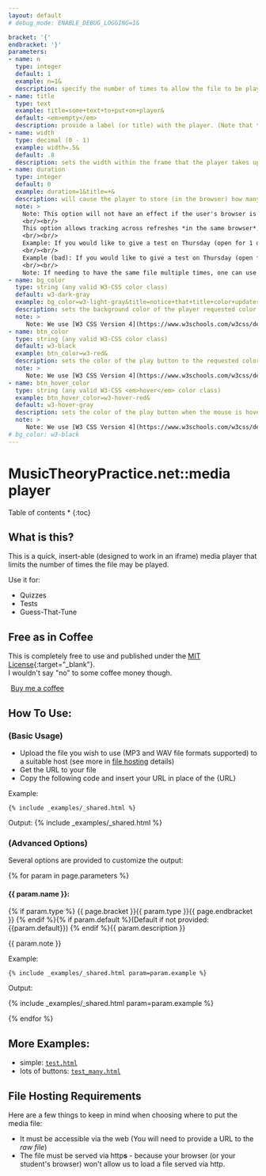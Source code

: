 ```yaml
---
layout: default
# debug_mode: ENABLE_DEBUG_LOGGING=1&

bracket: '{'
endbracket: '}'
parameters:
- name: n
  type: integer
  default: 1
  example: n=1&
  description: specify the number of times to allow the file to be played (visualized by that many play buttons)
- name: title
  type: text
  example: title=some+text+to+put+on+player&
  default: <em>empty</em>
  description: provide a label (or title) with the player. (Note that this must be [URL Encoded](https://www.w3schools.com/tags/ref_urlencode.ASP) to work properly)
- name: width
  type: decimal (0 - 1)
  example: width=.5&
  default: .8
  description: sets the width within the frame that the player takes up
- name: duration
  type: integer
  default: 0
  example: duration=1&title=+&
  description: will cause the player to store (in the browser) how many times the file has been played (up to {duration} days).
  note: >
    Note: This option will not have an effect if the user's browser is set to not allow cookies from our site.
    <br/><br/>
    This option allows tracking across refreshes *in the same browser*, but requires that each occurrence either have a unique URL and `title` pairing, or, (if re-using) that the expected access times fall at least `duration` days apart.
    <br/><br/>
    Example: If you would like to give a test on Thursday (open for 1 day), and re-use a file from that test in another test next Thursday, then a `duration` of 1 will work fine because the file will be completely reloaded when re-accessed next Thursday.
    <br/><br/>
    Example (bad): If you would like to give a test on Thursday (open for 3 day), and re-use a file from that test in another test on Tuesday then a `duration` of 4 will NOT work because students who accessed the first test on Sunday will be blocked from re-accessing the file on Tuesday. (in this example, we suggest uploading different copies of the file with different URLs)
    <br/><br/>
    Note: If needing to have the same file multiple times, one can use a plus sign (+ - a URL escaped space) appended to the title to cause the player to track it with a different key but still display the same
- name: bg_color
  type: string (any valid W3-CSS color class)
  default: w3-dark-gray
  example: bg_color=w3-light-gray&title=notice+that+title+color+updates,+too&
  description: sets the background color of the player requested color
  note: >
     Note: We use [W3 CSS Version 4](https://www.w3schools.com/w3css/default.asp){:target="_blank"}, any valid color class in that library is valid: [colors list](https://www.w3schools.com/w3css/w3css_colors.asp){:target="_blank"}
- name: btn_color
  type: string (any valid W3-CSS color class)
  default: w3-black
  example: btn_color=w3-red&
  description: sets the color of the play button to the requested color
  note: >
     Note: We use [W3 CSS Version 4](https://www.w3schools.com/w3css/default.asp){:target="_blank"}, any valid color class in that library is valid: [colors list](https://www.w3schools.com/w3css/w3css_colors.asp){:target="_blank"}
- name: btn_hover_color
  type: string (any valid W3-CSS <em>hover</em> color class)
  example: btn_hover_color=w3-hover-red&
  default: w3-hover-gray
  description: sets the color of the play button when the mouse is hovering over it
  note: >
     Note: We use [W3 CSS Version 4](https://www.w3schools.com/w3css/default.asp){:target="_blank"}, any valid color <em>hover</em> class in that library is valid: [colors list](https://www.w3schools.com/w3css/w3css_colors.asp){:target="_blank"} (see section on `Hover Colors`)
# bg_color: w3-black
---
```



# MusicTheoryPractice.net::media player

Table of contents
* 
{:toc}

## What is this?
This is a quick, insert-able (designed to work in an iframe) media player that limits the number of times the file may be played.

Use it for:
* Quizzes
* Tests
* Guess-That-Tune

## Free as in Coffee

This is completely free to use and published under the [MIT License](/license.html){:target="_blank"}.<br/>
I wouldn't say "no" to some coffee money though.

<a class="w3-btn w3-black w3-round-xxlarge" target="_blank" href="https://www.buymeacoffee.com/mshafer1"><img src="https://cdn.buymeacoffee.com/buttons/bmc-new-btn-logo.svg" alt=""><span style="margin-left:5px;">Buy me a coffee</span></a>


## How To Use:

### (Basic Usage)

* Upload the file you wish to use (MP3 and WAV file formats supported) to a suitable host (see more in [file hosting](#fileHostingReqs) details)
* Get the URL to your file
* Copy the following code and insert your URL in place of the {URL}
 
Example:
```
{% include _examples/_shared.html %}
```

Output:
{% include _examples/_shared.html %}


### (Advanced Options)

Several options are provided to customize the output:

{% for param in page.parameters %}


#### <span class="w3-codespan" id="param_{{ param.name }}">{{ param.name }}</span>: 
{% if param.type %} {{ page.bracket }}{{ param.type }}{{ page.endbracket }} {% endif %}{% if param.default %}(Default if not provided: {{param.default}}) {% endif %}{{ param.description }}

{{ param.note }} 

Example:

```
{% include _examples/_shared.html param=param.example %}
```

Output:

{% include _examples/_shared.html param=param.example %}

{% endfor %}

## More Examples:

* simple: [`test.html`](/test.html)
* lots of buttons: [`test_many.html`](/test_many.html)


## File Hosting Requirements

Here are a few things to keep in mind when choosing where to put the media file:
* It must be accessible via the web (You will need to provide a URL to the *raw file*)
* The file must be served via http**s** - because your browser (or your student's browser) won't allow us to load a file served via http.
